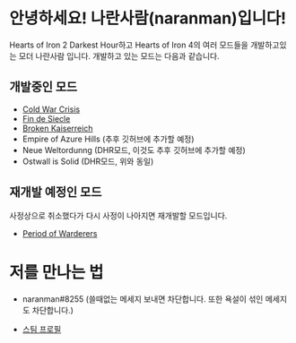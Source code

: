 # 안녕하세요! 나란사람(naranman)입니다!
Hearts of Iron 2 Darkest Hour하고 Hearts of Iron 4의 여러 모드들을 개발하고있는 모더 나란사람 입니다. 개발하고 있는 모드는 다음과 같습니다.

## 개발중인 모드
* [Cold War Crisis](https://github.com/orgs/Cold-War-Crisis/dashboard)
* [Fin de Siecle](https://github.com/orgs/Fin-de-Siecle/dashboard)
* [Broken Kaiserreich](https://github.com/orgs/bkmod/dashboard)
* Empire of Azure Hills (추후 깃허브에 추가할 예정)
* Neue Weltordunng (DHR모드, 이것도 추후 깃허브에 추가할 예정)
* Ostwall is Solid (DHR모드, 위와 동일)

## 재개발 예정인 모드
사정상으로 취소했다가 다시 사정이 나아지면 재개발할 모드입니다.
* [Period of Warderers](https://github.com/orgs/pow/dashboard)

# 저를 만나는 법

* naranman#8255 (쓸때없는 메세지 보내면 차단합니다. 또한 욕설이 섞인 메세지도 차단합니다.)

* [스팀 프로필](https://steamcommunity.com/id/nonickname4321/)
